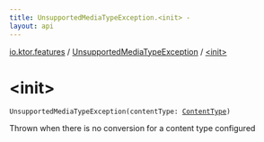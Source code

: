```yaml
---
title: UnsupportedMediaTypeException.<init> - 
layout: api
---
```


<div class='api-docs-breadcrumbs'><a href="../index.html">io.ktor.features</a> / <a href="index.html">UnsupportedMediaTypeException</a> / <a href="./-init-.html">&lt;init&gt;</a></div>

# &lt;init&gt;

<div class="signature"><code><span class="identifier">UnsupportedMediaTypeException</span><span class="symbol">(</span><span class="parameterName" id="io.ktor.features.UnsupportedMediaTypeException$<init>(io.ktor.http.ContentType)/contentType">contentType</span><span class="symbol">:</span>&nbsp;<a href="../../io.ktor.http/-content-type/index.html"><span class="identifier">ContentType</span></a><span class="symbol">)</span></code></div>

Thrown when there is no conversion for a content type configured


